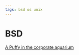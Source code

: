 ```yaml
---
tags: bsd os unix
---
```

# BSD
[A Puffy in the corporate aquarium](https://undeadly.org/cgi?action=article&sid=20110420080633)
